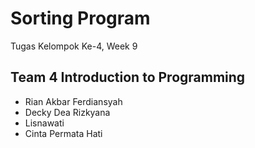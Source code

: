 # Sorting Program

Tugas Kelompok Ke-4, Week 9

## Team 4 Introduction to Programming

- Rian Akbar Ferdiansyah
- Decky Dea Rizkyana
- Lisnawati
- Cinta Permata Hati
